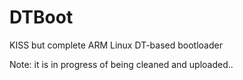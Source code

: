 # DTBoot

KISS but complete ARM Linux DT-based bootloader

Note: it is in progress of being cleaned and uploaded..
